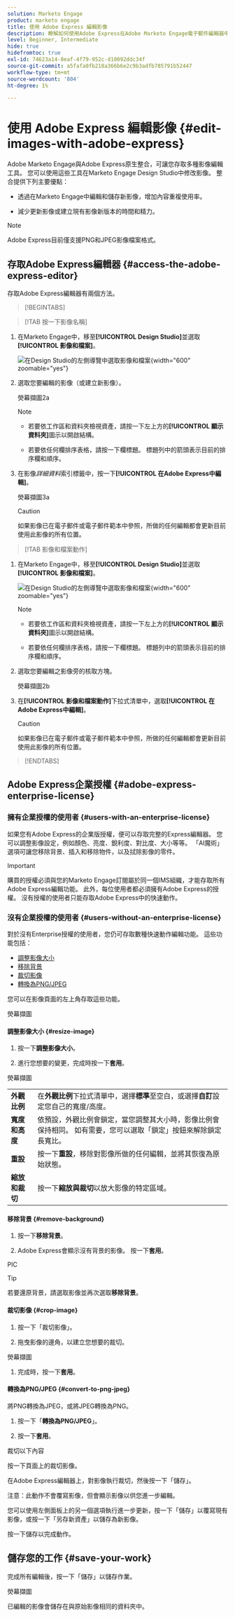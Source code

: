 ```yaml
---
solution: Marketo Engage
product: marketo engage
title: 使用 Adobe Express 編輯影像
description: 瞭解如何使用Adobe Express在Adobe Marketo Engage電子郵件編輯器中編輯影像。
level: Beginner, Intermediate
hide: true
hidefromtoc: true
exl-id: 74623a14-8eaf-4f79-952c-d10092ddc34f
source-git-commit: a5fafa0fb218a366b6e2c9b3adfb785791b52447
workflow-type: tm+mt
source-wordcount: '804'
ht-degree: 1%

---
```


# 使用 Adobe Express 編輯影像 {#edit-images-with-adobe-express}

Adobe Marketo Engage與Adobe Express原生整合，可讓您存取多種影像編輯工具。 您可以使用這些工具在Marketo Engage Design Studio中修改影像。 整合提供下列主要優點：

* 透過在Marketo Engage中編輯和儲存新影像，增加內容重複使用率。

* 減少更新影像或建立現有影像新版本的時間和精力。

>[!NOTE]
>
>Adobe Express目前僅支援PNG和JPEG影像檔案格式。

## 存取Adobe Express編輯器 {#access-the-adobe-express-editor}

存取Adobe Express編輯器有兩個方法。

>[!BEGINTABS]

>[!TAB 按一下影像名稱]

1. 在Marketo Engage中，移至&#x200B;**[!UICONTROL Design Studio]**&#x200B;並選取&#x200B;**[!UICONTROL 影像和檔案]**。

   ![在Design Studio的左側導覽中選取影像和檔案](assets/edit-images-with-adobe-express-1a.png){width="600" zoomable="yes"}

1. 選取您要編輯的影像（或建立新影像）。

   熒幕擷圖2a

   >[!NOTE]
   >
   >* 若要依工作區和資料夾檢視資產，請按一下左上方的&#x200B;**[!UICONTROL 顯示資料夾]**&#x200B;圖示以開啟結構。
   >
   >* 若要依任何欄排序表格，請按一下欄標題。 標題列中的箭頭表示目前的排序欄和順序。

1. 在影像&#x200B;_詳細資料_&#x200B;索引標籤中，按一下&#x200B;**[!UICONTROL 在Adobe Express中編輯]**。

   熒幕擷圖3a

   >[!CAUTION]
   >
   >如果影像已在電子郵件或電子郵件範本中參照，所做的任何編輯都會更新目前使用此影像的所有位置。

>[!TAB 影像和檔案動作]

1. 在Marketo Engage中，移至&#x200B;**[!UICONTROL Design Studio]**&#x200B;並選取&#x200B;**[!UICONTROL 影像和檔案]**。

   ![在Design Studio的左側導覽中選取影像和檔案](assets/edit-images-with-adobe-express-1b.png){width="600" zoomable="yes"}

   >[!NOTE]
   >
   >* 若要依工作區和資料夾檢視資產，請按一下左上方的&#x200B;**[!UICONTROL 顯示資料夾]**&#x200B;圖示以開啟結構。
   >
   >* 若要依任何欄排序表格，請按一下欄標題。 標題列中的箭頭表示目前的排序欄和順序。

1. 選取您要編輯之影像旁的核取方塊。

   熒幕擷圖2b

1. 在&#x200B;**[!UICONTROL 影像和檔案動作]**&#x200B;下拉式清單中，選取&#x200B;**[!UICONTROL 在Adobe Express中編輯]**。

   >[!CAUTION]
   >
   >如果影像已在電子郵件或電子郵件範本中參照，所做的任何編輯都會更新目前使用此影像的所有位置。

>[!ENDTABS]

## Adobe Express企業授權 {#adobe-express-enterprise-license}

### 擁有企業授權的使用者 {#users-with-an-enterprise-license}

如果您有Adobe Express的企業版授權，便可以存取完整的Express編輯器。 您可以調整影像設定，例如顏色、亮度、銳利度、對比度、大小等等。 「AI魔術」選項可讓您移除背景、插入和移除物件，以及拭除影像的零件。

>[!IMPORTANT]
>
>購買的授權必須與您的Marketo Engage訂閱屬於同一個IMS組織，才能存取所有Adobe Express編輯功能。 此外，每位使用者都必須擁有Adobe Express的授權。 沒有授權的使用者[](#users-without-an-enterprise-license)只能存取Adobe Express中的快速動作。

### 沒有企業授權的使用者 {#users-without-an-enterprise-license}

對於沒有Enterprise授權的使用者，您仍可存取數種快速動作編輯功能。 這些功能包括：

* [調整影像大小](#resize-image)
* [移除背景](#remove-background)
* [裁切影像](#crop-image)
* [轉換為PNG/JPEG](#convert-to-png-jpeg)

您可以在影像頁面的左上角存取這些功能。

熒幕擷圖

#### 調整影像大小 {#resize-image}

1. 按一下&#x200B;**調整影像大小**。

1. 進行您想要的變更，完成時按一下&#x200B;**套用**。

熒幕擷圖

<table><tbody>
  <tr>
    <td><b>外觀比例</b></td>
    <td>在<b>外觀比例</b>下拉式清單中，選擇<b>標準</b>至空白，或選擇<b>自訂</b>設定您自己的寬度/高度。</td>
  </tr>
  <tr>
    <td><b>寬度和高度</b></td>
    <td>依預設，外觀比例會鎖定，當您調整其大小時，影像比例會保持相同。 如有需要，您可以選取「鎖定」按鈕來解除鎖定長寬比。</td>
  </tr>
  <tr>
    <td><b>重設</b></td>
    <td>按一下<b>重設</b>，移除對影像所做的任何編輯，並將其恢復為原始狀態。</td>
  </tr>
  <tr>
    <td><b>縮放和裁切</b></td>
    <td>按一下<b>縮放與裁切</b>以放大影像的特定區域。</td>
  </tr>
</tbody>
</table>

#### 移除背景 {#remove-background}

1. 按一下&#x200B;**移除背景**。

1. Adobe Express會顯示沒有背景的影像。 按一下&#x200B;**套用**。

PIC

>[!TIP]
>
>若要還原背景，請選取影像並再次選取&#x200B;**移除背景**。

#### 裁切影像 {#crop-image}

1. 按一下「裁切影像」。

1. 拖曳影像的邊角，以建立您想要的裁切。

熒幕擷圖

1. 完成時，按一下&#x200B;**套用**。

#### 轉換為PNG/JPEG {#convert-to-png-jpeg}

將PNG轉換為JPEG，或將JPEG轉換為PNG。

1. 按一下「**轉換為PNG/JPEG**」。

1. 按一下&#x200B;**套用**。

裁切以下內容

按一下頁面上的裁切影像。

在Adobe Express編輯器上，對影像執行裁切，然後按一下「儲存」。

注意：此動作不會覆寫影像，但會顯示影像以供您進一步編輯。

您可以使用左側面板上的另一個選項執行進一步更新，按一下「儲存」以覆寫現有影像，或按一下「另存新資產」以儲存為新影像。

按一下儲存以完成動作。

## 儲存您的工作 {#save-your-work}

完成所有編輯後，按一下「儲存」以儲存作業。

熒幕擷圖

已編輯的影像會儲存在與原始影像相同的資料夾中。
